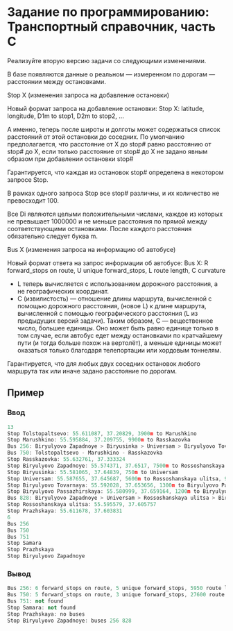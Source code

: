 # Задание по программированию: Транспортный справочник, часть C

Реализуйте вторую версию задачи со следующими изменениями.

В базе появляются данные о реальном — измеренном по дорогам — расстоянии между остановками.

Stop X (изменения запроса на добавление остановки)

Новый формат запроса на добавление остановки: Stop X: latitude, longitude, D1m to stop1, D2m to stop2, ...

А именно, теперь после широты и долготы может содержаться список расстояний от этой остановки до соседних.
По умолчанию предполагается, что расстояние от X до stop# равно расстоянию от stop# до X, если только расстояние
от stop# до X не задано явным образом при добавлении остановки stop#

Гарантируется, что каждая из остановок stop# определена в некотором запросе Stop.

В рамках одного запроса Stop все stop# различны, и их количество не превосходит 100.

Все Di являются целыми положительными числами, каждое из которых не превышает 1000000 и не меньше расстояния
по прямой между соответствующими остановками. После каждого расстояния обязательно следует буква m.

Bus X (изменения запроса на информацию об автобусе)

Новый формат ответа на запрос информации об автобусе: Bus X: R forward_stops on route, U unique forward_stops, L route length,
C curvature

- L теперь вычисляется с использованием дорожного расстояния, а не географических координат.
- C (извилистость) — отношение длины маршрута, вычисленной с помощью дорожного расстояния, (новое L) к длине маршрута,
  вычисленной с помощью географического расстояния (L из предыдущих версий задачи). Таким образом,
  C — вещественное число, большее единицы. Оно может быть равно единице только в том случае,
  если автобус едет между остановками по кратчайшему пути (и тогда больше похож на вертолёт), а
  меньше единицы может оказаться только благодаря телепортации или хордовым тоннелям.

Гарантируется, что для любых двух соседних остановок любого маршрута так или иначе задано расстояние по дорогам.

## Пример

### Ввод

```c++
13
Stop Tolstopaltsevo: 55.611087, 37.20829, 3900m to Marushkino
Stop Marushkino: 55.595884, 37.209755, 9900m to Rasskazovka
Bus 256: Biryulyovo Zapadnoye > Biryusinka > Universam > Biryulyovo Tovarnaya > Biryulyovo Passazhirskaya > Biryulyovo Zapadnoye
Bus 750: Tolstopaltsevo - Marushkino - Rasskazovka
Stop Rasskazovka: 55.632761, 37.333324
Stop Biryulyovo Zapadnoye: 55.574371, 37.6517, 7500m to Rossoshanskaya ulitsa, 1800m to Biryusinka, 2400m to Universam
Stop Biryusinka: 55.581065, 37.64839, 750m to Universam
Stop Universam: 55.587655, 37.645687, 5600m to Rossoshanskaya ulitsa, 900m to Biryulyovo Tovarnaya
Stop Biryulyovo Tovarnaya: 55.592028, 37.653656, 1300m to Biryulyovo Passazhirskaya
Stop Biryulyovo Passazhirskaya: 55.580999, 37.659164, 1200m to Biryulyovo Zapadnoye
Bus 828: Biryulyovo Zapadnoye > Universam > Rossoshanskaya ulitsa > Biryulyovo Zapadnoye
Stop Rossoshanskaya ulitsa: 55.595579, 37.605757
Stop Prazhskaya: 55.611678, 37.603831
6
Bus 256
Bus 750
Bus 751
Stop Samara
Stop Prazhskaya
Stop Biryulyovo Zapadnoye
```

### Вывод
```c++
Bus 256: 6 forward_stops on route, 5 unique forward_stops, 5950 route length, 1.361239 curvature
Bus 750: 5 forward_stops on route, 3 unique forward_stops, 27600 route length, 1.318084 curvature
Bus 751: not found
Stop Samara: not found
Stop Prazhskaya: no buses
Stop Biryulyovo Zapadnoye: buses 256 828
```